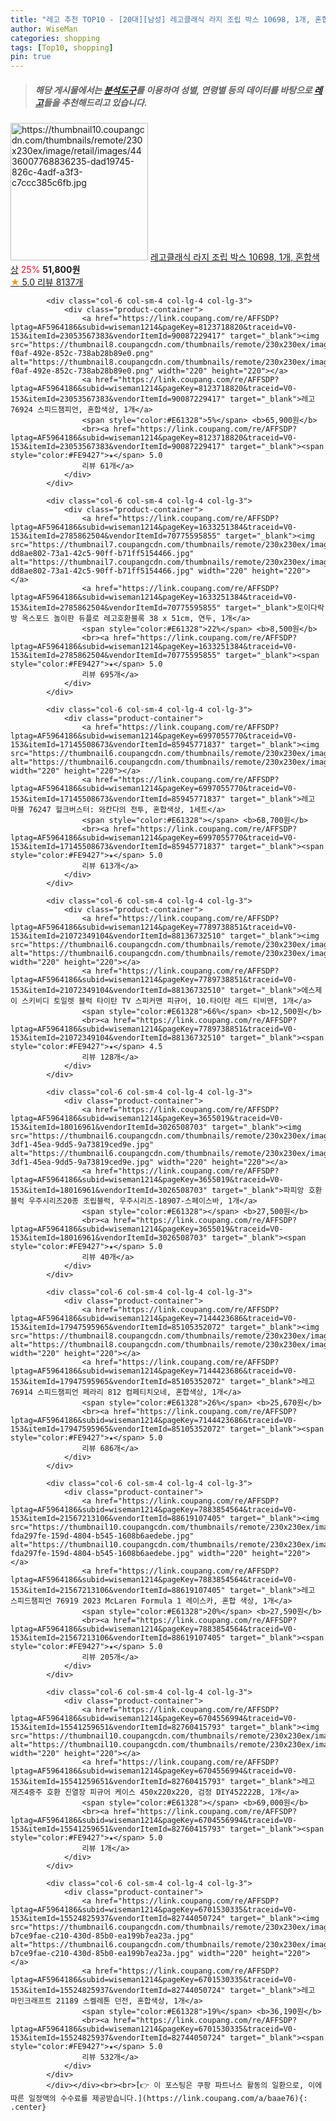 ```yaml
---
title: "레고 추천 TOP10 - [20대][남성] 레고클래식 라지 조립 박스 10698, 1개, 혼합색상"
author: WiseMan
categories: shopping
tags: [Top10, shopping]
pin: true
---
```


> ##### 해당 게시물에서는 [**분석도구**](https://itemscout.io/)를 이용하여 **성별**, **연령별** 등의 데이터를 바탕으로 [**레고**](https://link.coupang.com/a/baae76)들을 추천해드리고 있습니다.
<div class="container"><div class="row">
            <div class="col-6 col-sm-4 col-lg-4 col-lg-3">
                <div class="product-container">
                    <a href="https://link.coupang.com/re/AFFSDP?lptag=AF5964186&subid=wiseman1214&pageKey=7708749458&traceid=V0-153&itemId=20658389555&vendorItemId=3005538862" target="_blank"><img src="https://thumbnail10.coupangcdn.com/thumbnails/remote/230x230ex/image/retail/images/4436007768836235-dad19745-826c-4adf-a3f3-c7ccc385c6fb.jpg" alt="https://thumbnail10.coupangcdn.com/thumbnails/remote/230x230ex/image/retail/images/4436007768836235-dad19745-826c-4adf-a3f3-c7ccc385c6fb.jpg" width="220" height="220"></a>
                    <a href="https://link.coupang.com/re/AFFSDP?lptag=AF5964186&subid=wiseman1214&pageKey=7708749458&traceid=V0-153&itemId=20658389555&vendorItemId=3005538862" target="_blank">레고클래식 라지 조립 박스 10698, 1개, 혼합색상</a>
                    <span style="color:#E61328">25%</span> <b>51,800원</b>
                    <br><a href="https://link.coupang.com/re/AFFSDP?lptag=AF5964186&subid=wiseman1214&pageKey=7708749458&traceid=V0-153&itemId=20658389555&vendorItemId=3005538862" target="_blank"><span style="color:#FE9427">★</span> 5.0
                    리뷰 8137개</a>
                </div>
            </div>
            
            <div class="col-6 col-sm-4 col-lg-4 col-lg-3">
                <div class="product-container">
                    <a href="https://link.coupang.com/re/AFFSDP?lptag=AF5964186&subid=wiseman1214&pageKey=8123718820&traceid=V0-153&itemId=23053567383&vendorItemId=90087229417" target="_blank"><img src="https://thumbnail8.coupangcdn.com/thumbnails/remote/230x230ex/image/retail/images/2024/05/24/15/5/a996ccb9-f0af-492e-852c-738ab28b89e0.png" alt="https://thumbnail8.coupangcdn.com/thumbnails/remote/230x230ex/image/retail/images/2024/05/24/15/5/a996ccb9-f0af-492e-852c-738ab28b89e0.png" width="220" height="220"></a>
                    <a href="https://link.coupang.com/re/AFFSDP?lptag=AF5964186&subid=wiseman1214&pageKey=8123718820&traceid=V0-153&itemId=23053567383&vendorItemId=90087229417" target="_blank">레고 76924 스피드챔피언, 혼합색상, 1개</a>
                    <span style="color:#E61328">5%</span> <b>65,900원</b>
                    <br><a href="https://link.coupang.com/re/AFFSDP?lptag=AF5964186&subid=wiseman1214&pageKey=8123718820&traceid=V0-153&itemId=23053567383&vendorItemId=90087229417" target="_blank"><span style="color:#FE9427">★</span> 5.0
                    리뷰 61개</a>
                </div>
            </div>
            
            <div class="col-6 col-sm-4 col-lg-4 col-lg-3">
                <div class="product-container">
                    <a href="https://link.coupang.com/re/AFFSDP?lptag=AF5964186&subid=wiseman1214&pageKey=1633251384&traceid=V0-153&itemId=2785862504&vendorItemId=70775595855" target="_blank"><img src="https://thumbnail7.coupangcdn.com/thumbnails/remote/230x230ex/image/retail/images/1258889822294974-dd8ae802-73a1-42c5-90ff-b71ff5154466.jpg" alt="https://thumbnail7.coupangcdn.com/thumbnails/remote/230x230ex/image/retail/images/1258889822294974-dd8ae802-73a1-42c5-90ff-b71ff5154466.jpg" width="220" height="220"></a>
                    <a href="https://link.coupang.com/re/AFFSDP?lptag=AF5964186&subid=wiseman1214&pageKey=1633251384&traceid=V0-153&itemId=2785862504&vendorItemId=70775595855" target="_blank">토이다락방 옥스포드 놀이판 듀플로 레고호환블록 38 x 51cm, 연두, 1개</a>
                    <span style="color:#E61328">22%</span> <b>8,500원</b>
                    <br><a href="https://link.coupang.com/re/AFFSDP?lptag=AF5964186&subid=wiseman1214&pageKey=1633251384&traceid=V0-153&itemId=2785862504&vendorItemId=70775595855" target="_blank"><span style="color:#FE9427">★</span> 5.0
                    리뷰 695개</a>
                </div>
            </div>
            
            <div class="col-6 col-sm-4 col-lg-4 col-lg-3">
                <div class="product-container">
                    <a href="https://link.coupang.com/re/AFFSDP?lptag=AF5964186&subid=wiseman1214&pageKey=6997055770&traceid=V0-153&itemId=17145508673&vendorItemId=85945771837" target="_blank"><img src="https://thumbnail6.coupangcdn.com/thumbnails/remote/230x230ex/image/vendor_inventory/b21f/d65de6868f8dabdda826d7ec61673e0509af29f3f89d3059a9b4b05d1381.jpg" alt="https://thumbnail6.coupangcdn.com/thumbnails/remote/230x230ex/image/vendor_inventory/b21f/d65de6868f8dabdda826d7ec61673e0509af29f3f89d3059a9b4b05d1381.jpg" width="220" height="220"></a>
                    <a href="https://link.coupang.com/re/AFFSDP?lptag=AF5964186&subid=wiseman1214&pageKey=6997055770&traceid=V0-153&itemId=17145508673&vendorItemId=85945771837" target="_blank">레고 마블 76247 헐크버스터: 와칸다의 전투, 혼합색상, 1세트</a>
                    <span style="color:#E61328"></span> <b>68,700원</b>
                    <br><a href="https://link.coupang.com/re/AFFSDP?lptag=AF5964186&subid=wiseman1214&pageKey=6997055770&traceid=V0-153&itemId=17145508673&vendorItemId=85945771837" target="_blank"><span style="color:#FE9427">★</span> 5.0
                    리뷰 613개</a>
                </div>
            </div>
            
            <div class="col-6 col-sm-4 col-lg-4 col-lg-3">
                <div class="product-container">
                    <a href="https://link.coupang.com/re/AFFSDP?lptag=AF5964186&subid=wiseman1214&pageKey=7789738851&traceid=V0-153&itemId=21072349104&vendorItemId=88136732510" target="_blank"><img src="https://thumbnail6.coupangcdn.com/thumbnails/remote/230x230ex/image/vendor_inventory/0b79/cfeddc7ab2de763f25d8fa58ce005b40118f429f97b23261303b3fdffe22.jpg" alt="https://thumbnail6.coupangcdn.com/thumbnails/remote/230x230ex/image/vendor_inventory/0b79/cfeddc7ab2de763f25d8fa58ce005b40118f429f97b23261303b3fdffe22.jpg" width="220" height="220"></a>
                    <a href="https://link.coupang.com/re/AFFSDP?lptag=AF5964186&subid=wiseman1214&pageKey=7789738851&traceid=V0-153&itemId=21072349104&vendorItemId=88136732510" target="_blank">에스제이 스키비디 토일렛 블럭 타이탄 TV 스피커맨 피규어, 10.타이탄 레드 티비맨, 1개</a>
                    <span style="color:#E61328">66%</span> <b>12,500원</b>
                    <br><a href="https://link.coupang.com/re/AFFSDP?lptag=AF5964186&subid=wiseman1214&pageKey=7789738851&traceid=V0-153&itemId=21072349104&vendorItemId=88136732510" target="_blank"><span style="color:#FE9427">★</span> 4.5
                    리뷰 128개</a>
                </div>
            </div>
            
            <div class="col-6 col-sm-4 col-lg-4 col-lg-3">
                <div class="product-container">
                    <a href="https://link.coupang.com/re/AFFSDP?lptag=AF5964186&subid=wiseman1214&pageKey=3655019&traceid=V0-153&itemId=18016961&vendorItemId=3026508703" target="_blank"><img src="https://thumbnail6.coupangcdn.com/thumbnails/remote/230x230ex/image/vendor_inventory/images/2016/05/24/12/3/0926e1d4-3df1-45ea-9dd5-9a73819ced9e.jpg" alt="https://thumbnail6.coupangcdn.com/thumbnails/remote/230x230ex/image/vendor_inventory/images/2016/05/24/12/3/0926e1d4-3df1-45ea-9dd5-9a73819ced9e.jpg" width="220" height="220"></a>
                    <a href="https://link.coupang.com/re/AFFSDP?lptag=AF5964186&subid=wiseman1214&pageKey=3655019&traceid=V0-153&itemId=18016961&vendorItemId=3026508703" target="_blank">파피앙 호환블럭 우주시리즈20종 조립블럭, 우주시리즈-18907-스페이스바, 1개</a>
                    <span style="color:#E61328"></span> <b>27,500원</b>
                    <br><a href="https://link.coupang.com/re/AFFSDP?lptag=AF5964186&subid=wiseman1214&pageKey=3655019&traceid=V0-153&itemId=18016961&vendorItemId=3026508703" target="_blank"><span style="color:#FE9427">★</span> 5.0
                    리뷰 40개</a>
                </div>
            </div>
            
            <div class="col-6 col-sm-4 col-lg-4 col-lg-3">
                <div class="product-container">
                    <a href="https://link.coupang.com/re/AFFSDP?lptag=AF5964186&subid=wiseman1214&pageKey=7144423686&traceid=V0-153&itemId=17947595965&vendorItemId=85105352072" target="_blank"><img src="https://thumbnail8.coupangcdn.com/thumbnails/remote/230x230ex/image/rs_quotation_api/zxsqv8d9/94a35fa9680d431da89dbc9f69223baf.png" alt="https://thumbnail8.coupangcdn.com/thumbnails/remote/230x230ex/image/rs_quotation_api/zxsqv8d9/94a35fa9680d431da89dbc9f69223baf.png" width="220" height="220"></a>
                    <a href="https://link.coupang.com/re/AFFSDP?lptag=AF5964186&subid=wiseman1214&pageKey=7144423686&traceid=V0-153&itemId=17947595965&vendorItemId=85105352072" target="_blank">레고 76914 스피드챔피언 페라리 812 컴페티치오네, 혼합색상, 1개</a>
                    <span style="color:#E61328">26%</span> <b>25,670원</b>
                    <br><a href="https://link.coupang.com/re/AFFSDP?lptag=AF5964186&subid=wiseman1214&pageKey=7144423686&traceid=V0-153&itemId=17947595965&vendorItemId=85105352072" target="_blank"><span style="color:#FE9427">★</span> 5.0
                    리뷰 686개</a>
                </div>
            </div>
            
            <div class="col-6 col-sm-4 col-lg-4 col-lg-3">
                <div class="product-container">
                    <a href="https://link.coupang.com/re/AFFSDP?lptag=AF5964186&subid=wiseman1214&pageKey=7883854564&traceid=V0-153&itemId=21567213106&vendorItemId=88619107405" target="_blank"><img src="https://thumbnail10.coupangcdn.com/thumbnails/remote/230x230ex/image/retail/images/3747811396854843-fda297fe-159d-4804-b545-1608b6aedebe.jpg" alt="https://thumbnail10.coupangcdn.com/thumbnails/remote/230x230ex/image/retail/images/3747811396854843-fda297fe-159d-4804-b545-1608b6aedebe.jpg" width="220" height="220"></a>
                    <a href="https://link.coupang.com/re/AFFSDP?lptag=AF5964186&subid=wiseman1214&pageKey=7883854564&traceid=V0-153&itemId=21567213106&vendorItemId=88619107405" target="_blank">레고 스피드챔피언 76919 2023 McLaren Formula 1 레이스카, 혼합 색상, 1개</a>
                    <span style="color:#E61328">20%</span> <b>27,590원</b>
                    <br><a href="https://link.coupang.com/re/AFFSDP?lptag=AF5964186&subid=wiseman1214&pageKey=7883854564&traceid=V0-153&itemId=21567213106&vendorItemId=88619107405" target="_blank"><span style="color:#FE9427">★</span> 5.0
                    리뷰 205개</a>
                </div>
            </div>
            
            <div class="col-6 col-sm-4 col-lg-4 col-lg-3">
                <div class="product-container">
                    <a href="https://link.coupang.com/re/AFFSDP?lptag=AF5964186&subid=wiseman1214&pageKey=6704556994&traceid=V0-153&itemId=15541259651&vendorItemId=82760415793" target="_blank"><img src="https://thumbnail10.coupangcdn.com/thumbnails/remote/230x230ex/image/vendor_inventory/1535/bdded6c5b6a4a1b29f02d2c26278778ea618577d1aa6ce487d171727d61d.jpg" alt="https://thumbnail10.coupangcdn.com/thumbnails/remote/230x230ex/image/vendor_inventory/1535/bdded6c5b6a4a1b29f02d2c26278778ea618577d1aa6ce487d171727d61d.jpg" width="220" height="220"></a>
                    <a href="https://link.coupang.com/re/AFFSDP?lptag=AF5964186&subid=wiseman1214&pageKey=6704556994&traceid=V0-153&itemId=15541259651&vendorItemId=82760415793" target="_blank">레고 재즈4중주 호환 진열장 피규어 케이스 450x220x220, 검정 DIY452222B, 1개</a>
                    <span style="color:#E61328"></span> <b>69,000원</b>
                    <br><a href="https://link.coupang.com/re/AFFSDP?lptag=AF5964186&subid=wiseman1214&pageKey=6704556994&traceid=V0-153&itemId=15541259651&vendorItemId=82760415793" target="_blank"><span style="color:#FE9427">★</span> 5.0
                    리뷰 1개</a>
                </div>
            </div>
            
            <div class="col-6 col-sm-4 col-lg-4 col-lg-3">
                <div class="product-container">
                    <a href="https://link.coupang.com/re/AFFSDP?lptag=AF5964186&subid=wiseman1214&pageKey=6701530335&traceid=V0-153&itemId=15524825937&vendorItemId=82744050724" target="_blank"><img src="https://thumbnail6.coupangcdn.com/thumbnails/remote/230x230ex/image/retail/images/4336440482871013-b7ce9fae-c210-430d-85b0-ea199b7ea23a.jpg" alt="https://thumbnail6.coupangcdn.com/thumbnails/remote/230x230ex/image/retail/images/4336440482871013-b7ce9fae-c210-430d-85b0-ea199b7ea23a.jpg" width="220" height="220"></a>
                    <a href="https://link.coupang.com/re/AFFSDP?lptag=AF5964186&subid=wiseman1214&pageKey=6701530335&traceid=V0-153&itemId=15524825937&vendorItemId=82744050724" target="_blank">레고 마인크래프트 21189 스켈레톤 던전, 혼합색상, 1개</a>
                    <span style="color:#E61328">19%</span> <b>36,190원</b>
                    <br><a href="https://link.coupang.com/re/AFFSDP?lptag=AF5964186&subid=wiseman1214&pageKey=6701530335&traceid=V0-153&itemId=15524825937&vendorItemId=82744050724" target="_blank"><span style="color:#FE9427">★</span> 5.0
                    리뷰 532개</a>
                </div>
            </div>
            </div></div><br><br>[👉 이 포스팅은 쿠팡 파트너스 활동의 일환으로, 이에 따른 일정액의 수수료를 제공받습니다.](https://link.coupang.com/a/baae76){: .center}